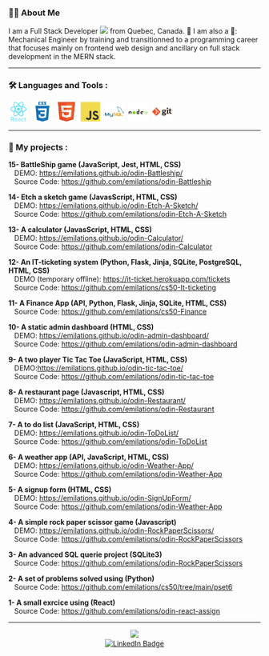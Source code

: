 ### 👨‍💻 About Me
I am a Full Stack Developer <img src="https://media.giphy.com/media/WUlplcMpOCEmTGBtBW/giphy.gif" width="30"> from Quebec, Canada. :telescope: I am also a 🔧: Mechanical Engineer by training and  transitionned to a programming career that focuses mainly on frontend web design and ancillary on full stack development in the MERN stack.

---

### :hammer_and_wrench: Languages and Tools :
<div>
  <img src="https://github.com/devicons/devicon/blob/master/icons/react/react-original-wordmark.svg" title="React" alt="React" width="40" height="40"/>&nbsp;
  <img src="https://github.com/devicons/devicon/blob/master/icons/css3/css3-plain-wordmark.svg"  title="CSS3" alt="CSS" width="40" height="40"/>&nbsp;
  <img src="https://github.com/devicons/devicon/blob/master/icons/html5/html5-original.svg" title="HTML5" alt="HTML" width="40" height="40"/>&nbsp;
  <img src="https://github.com/devicons/devicon/blob/master/icons/javascript/javascript-original.svg" title="JavaScript" alt="JavaScript" width="40" height="40"/>&nbsp;
  <img src="https://github.com/devicons/devicon/blob/master/icons/mysql/mysql-original-wordmark.svg" title="MySQL"  alt="MySQL" width="40" height="40"/>&nbsp;
  <img src="https://github.com/devicons/devicon/blob/master/icons/nodejs/nodejs-original-wordmark.svg" title="NodeJS" alt="NodeJS" width="40" height="40"/>&nbsp;
  <img src="https://github.com/devicons/devicon/blob/master/icons/git/git-original-wordmark.svg" title="Git" **alt="Git" width="40" height="40"/>
</div>

---

### 📁 My projects :

**15- BattleShip game (JavaScript, Jest, HTML, CSS)** <br/>
&nbsp;&nbsp; DEMO: https://emilations.github.io/odin-Battleship/ <br/>
&nbsp;&nbsp; Source Code: https://github.com/emilations/odin-Battleship

**14- Etch a sketch game (JavasScript, HTML, CSS)** <br/>
&nbsp;&nbsp; DEMO: https://emilations.github.io/odin-Etch-A-Sketch/ <br/>
&nbsp;&nbsp; Source Code: https://github.com/emilations/odin-Etch-A-Sketch

**13- A calculator (JavasScript, HTML, CSS)** <br/>
&nbsp;&nbsp; DEMO: https://emilations.github.io/odin-Calculator/ <br/>
&nbsp;&nbsp; Source Code: https://github.com/emilations/odin-Calculator

**12- An IT-ticketing system (Python, Flask, Jinja, SQLite, PostgreSQL, HTML, CSS)** <br/>
&nbsp;&nbsp; DEMO (temporary offline): https://it-ticket.herokuapp.com/tickets <br/>
&nbsp;&nbsp; Source Code: https://github.com/emilations/cs50-It-ticketing

**11- A Finance App (API, Python, Flask, Jinja, SQLite, HTML, CSS)** <br/>
&nbsp;&nbsp; Source Code: https://github.com/emilations/cs50-Finance

**10- A static admin dashboard (HTML, CSS)** <br/>
&nbsp;&nbsp; DEMO: https://emilations.github.io/odin-admin-dashboard/ <br/>
&nbsp;&nbsp; Source Code: https://github.com/emilations/odin-admin-dashboard

**9- A two player Tic Tac Toe (JavaScript, HTML, CSS)** <br/>
&nbsp;&nbsp; DEMO:https://emilations.github.io/odin-tic-tac-toe/ <br/>
&nbsp;&nbsp; Source Code: https://github.com/emilations/odin-tic-tac-toe

**8- A restaurant page (Javascript, HTML, CSS)** <br/>
&nbsp;&nbsp; DEMO: https://emilations.github.io/odin-Restaurant/ <br/>
&nbsp;&nbsp; Source Code: https://github.com/emilations/odin-Restaurant

**7- A to do list (JavaScript, HTML, CSS)** <br/>
&nbsp;&nbsp; DEMO: https://emilations.github.io/odin-ToDoList/ <br/>
&nbsp;&nbsp; Source Code: https://github.com/emilations/odin-ToDoList

**6- A weather app (API, JavaScript, HTML, CSS)** <br/>
&nbsp;&nbsp; DEMO: https://emilations.github.io/odin-Weather-App/ <br/>
&nbsp;&nbsp; Source Code: https://github.com/emilations/odin-Weather-App

**5- A signup form (HTML, CSS)** <br/>
&nbsp;&nbsp; DEMO: https://emilations.github.io/odin-SignUpForm/ <br/>
&nbsp;&nbsp; Source Code: https://github.com/emilations/odin-Weather-App

**4- A simple rock paper scissor game (Javascript)** <br/>
&nbsp;&nbsp; DEMO: https://emilations.github.io/odin-RockPaperScissors/ <br/>
&nbsp;&nbsp; Source Code: https://github.com/emilations/odin-RockPaperScissors

**3- An advanced SQL querie project (SQLite3)** <br/>
&nbsp;&nbsp; Source Code: https://github.com/emilations/odin-RockPaperScissors

**2- A set of problems solved using (Python)** <br/>
&nbsp;&nbsp; Source Code: https://github.com/emilations/cs50/tree/main/pset6

**1- A small exrcice using (React)** <br/>
&nbsp;&nbsp; Source Code: https://github.com/emilations/odin-react-assign

---

<div id="header" align="center">
  <img src="https://media.giphy.com/media/dMLmQfCO7lCA2gX3tw/giphy.gif" width="100"/>
  <div id="badges">
    <a href="https://www.linkedin.com/in/emilemouannes/">
      <img src="https://img.shields.io/badge/LinkedIn-blue?style=for-the-badge&logo=linkedin&logoColor=white" alt="LinkedIn Badge"/>
    </a>
  </div>
</div>

